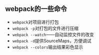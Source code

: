 ## webpack的一些命令

+ `webpack`对项目进行打包
+ `webpack -p`对打包的文件进行压缩
+ `webpack --watch`——自动监控文件的改变
+ `webpack -d`提供SourceMaps，方便调试
+ `webpack --colors`输出结果彩色显示